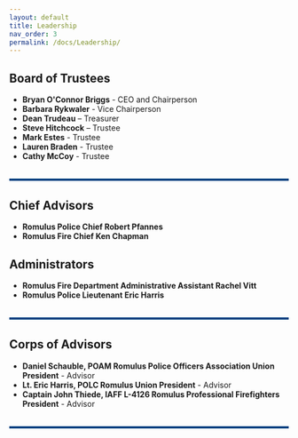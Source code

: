 ```yaml
---
layout: default
title: Leadership
nav_order: 3
permalink: /docs/Leadership/
---
```


<!-- Google tag (gtag.js) -->
<script async src="https://www.googletagmanager.com/gtag/js?id=G-YD66KT4FWL"></script>
<script>
  window.dataLayer = window.dataLayer || [];
  function gtag(){dataLayer.push(arguments);}
  gtag('js', new Date());

  gtag('config', 'G-YD66KT4FWL');
</script>

## Board of Trustees
- **Bryan O'Connor Briggs** - CEO and Chairperson
- **Barbara Rykwaler** - Vice Chairperson
- **Dean Trudeau** – Treasurer
- **Steve Hitchcock** – Trustee
- **Mark Estes** - Trustee
- **Lauren Braden** - Trustee
- **Cathy McCoy** - Trustee

<hr style="border: none; height: 4px; background-color: #004080; margin: 2rem 0;" />

## Chief Advisors
- **Romulus Police Chief Robert Pfannes**
- **Romulus Fire Chief Ken Chapman**

## Administrators
- **Romulus Fire Department Administrative Assistant Rachel Vitt**
- **Romulus Police Lieutenant Eric Harris**

<hr style="border: none; height: 4px; background-color: #004080; margin: 2rem 0;" />

## Corps of Advisors
- **Daniel Schauble, POAM Romulus Police Officers Association Union President** - Advisor
- **Lt. Eric Harris, POLC Romulus Union President** - Advisor
- **Captain John Thiede, IAFF L-4126 Romulus Professional Firefighters President** - Advisor

<hr style="border: none; height: 4px; background-color: #004080; margin: 2rem 0;" />
